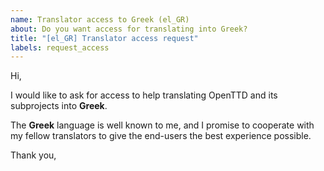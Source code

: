 ```yaml
---
name: Translator access to Greek (el_GR)
about: Do you want access for translating into Greek?
title: "[el_GR] Translator access request"
labels: request_access
---
```


<!-- translator: el_GR -->
<!-- Please do not edit the header of this template. -->

Hi,

I would like to ask for access to help translating OpenTTD and its subprojects into **Greek**.

The **Greek** language is well known to me, and I promise to cooperate with my fellow translators to give the end-users the best experience possible.

<!-- Please do not edit the above message. Do feel free to add a personal note after this line. -->

Thank you,
